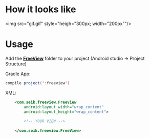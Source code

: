 <h1>How it looks like</h1>

<img src="gif.gif" style="heigh="300px; width="200px""/>

<h1>Usage</h1>

Add the <a href="https://github.com/Seik/FreeView/tree/master/freeview"><b>FreeView</b></a> folder 
to your project (Android studio -> Project Structure)

Gradle App:

```java
compile project(':freeview') 
```

XML:

```XML
    <com.seik.freeview.FreeView
        android:layout_width="wrap_content"
        android:layout_height="wrap_content">
        
        <!-- YOUR VIEW -->
        
    </com.seik.freeview.FreeView>
```
